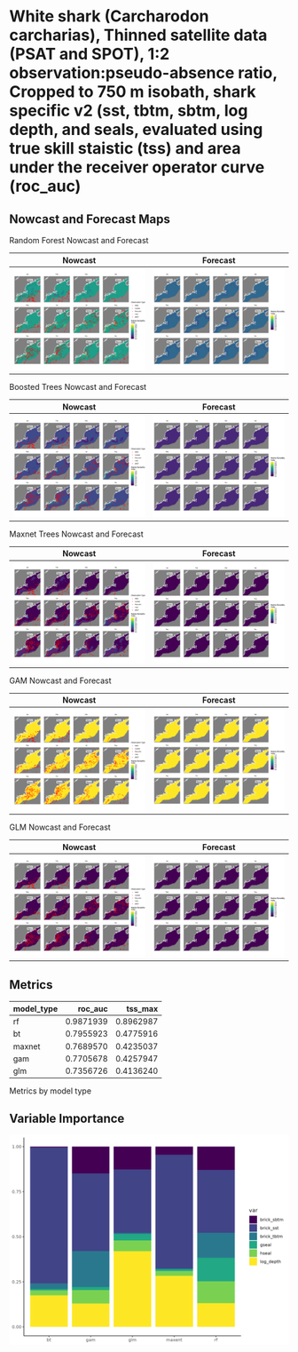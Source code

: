White shark (Carcharodon carcharias), Thinned satellite data (PSAT and
SPOT), 1:2 observation:pseudo-absence ratio, Cropped to 750 m isobath,
shark specific v2 (sst, tbtm, sbtm, log depth, and seals, evaluated
using true skill staistic (tss) and area under the receiver operator
curve (roc_auc)
================

## Nowcast and Forecast Maps

Random Forest Nowcast and Forecast

| Nowcast | Forecast |
|:--:|:--:|
| ![](../../../../tidy_reports/versions/c21/100760/c21.100760.01_12_rf_compiled_casts.png) | ![](../../../../tidy_reports/versions/c21/100764/c21.100764.01_12_rf_compiled_casts.png) |

Boosted Trees Nowcast and Forecast

| Nowcast | Forecast |
|:--:|:--:|
| ![](../../../../tidy_reports/versions/c21/100760/c21.100760.01_12_bt_compiled_casts.png) | ![](../../../../tidy_reports/versions/c21/100764/c21.100764.01_12_bt_compiled_casts.png) |

Maxnet Trees Nowcast and Forecast

| Nowcast | Forecast |
|:--:|:--:|
| ![](../../../../tidy_reports/versions/c21/100760/c21.100760.01_12_maxent_compiled_casts.png) | ![](../../../../tidy_reports/versions/c21/100764/c21.100764.01_12_maxent_compiled_casts.png) |

GAM Nowcast and Forecast

| Nowcast | Forecast |
|:--:|:--:|
| ![](../../../../tidy_reports/versions/c21/100760/c21.100760.01_12_gam_compiled_casts.png) | ![](../../../../tidy_reports/versions/c21/100764/c21.100764.01_12_gam_compiled_casts.png) |

GLM Nowcast and Forecast

| Nowcast | Forecast |
|:--:|:--:|
| ![](../../../../tidy_reports/versions/c21/100760/c21.100760.01_12_glm_compiled_casts.png) | ![](../../../../tidy_reports/versions/c21/100764/c21.100764.01_12_glm_compiled_casts.png) |

## Metrics

| model_type |   roc_auc |   tss_max |
|:-----------|----------:|----------:|
| rf         | 0.9871939 | 0.8962987 |
| bt         | 0.7955923 | 0.4775916 |
| maxnet     | 0.7689570 | 0.4235037 |
| gam        | 0.7705678 | 0.4257947 |
| glm        | 0.7356726 | 0.4136240 |

Metrics by model type

## Variable Importance

![](m21.10076_tidy_compiled_files/figure-gfm/variable_importance-1.png)
